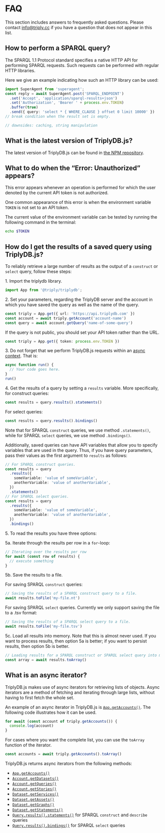 # FAQ

This section includes answers to frequently asked questions. Please contact [info@triply.cc](mailto:info@triply.cc) if you have a question that does not appear in this list.

## How to perform a SPARQL query?

The SPARQL 1.1 Protocol standard specifies a native HTTP API for performing SPARQL requests. Such requests can be performed with regular HTTP libraries.

Here we give an example indicating how such an HTTP library can be used:

```ts
import SuperAgent from 'superagent';
const reply = await SuperAgent.post('SPARQL_ENDPOINT')
  .set('Accept', 'application/sparql-results+json')
  .set('Authorization', 'Bearer ' + process.env.TOKEN)
  .buffer(true)
  .send({ query: 'select * { WHERE_CLAUSE } offset 0 limit 10000' })
// break condition when the result set is empty.

// downsides: caching, string manipulation
```

## What is the latest version of TriplyDB.js?

The latest version of TriplyDB.js can be found in [the NPM repository](https://www.npmjs.com/package/@triply/triplydb).

## What to do when the “Error: Unauthorized” appears?

This error appears whenever an operation is performed for which the user denoted by the current API token is not authorized.

One common appearance of this error is when the environment variable `TOKEN` is not set to an API token.

The current value of the environment variable can be tested by running the following command in the terminal:

```sh
echo $TOKEN
```

## How do I get the results of a saved query using TriplyDB.js?

To reliably retrieve a large number of results as the output of a `construct` or `select` query, follow these steps:

1\. Import the triplydb library.

```ts
import App from '@triply/triplydb';
```

2\. Set your parameters, regarding the TriplyDB server and the account in which you have saved the query as well as the name of the query.

```ts
const triply = App.get({ url: 'https://api.triplydb.com' })
const account = await triply.getAccount('account-name')
const query = await account.getQuery('name-of-some-query')
```

   If the query is not public, you should set your API token rather than the URL.

```ts
const triply = App.get({ token: process.env.TOKEN })
```

3\. Do not forget that we perform TriplyDB.js requests within an [async context](#create-your-first-script). That is:

```ts
async function run() {
  // Your code goes here.
}
run()
```

4\. Get the results of a query by setting a `results` variable. More specifically, for construct queries:

```ts
const results = query.results().statements()
```

   For select queries:

```ts
const results = query.results().bindings()
```

   Note that for SPARQL `construct` queries, we use method `.statements()`, while for SPARQL `select` queries, we use method `.bindings()`.

   Additionally, saved queries can have API variables that allow you to specify variables that are used in the query. Thus, if you have query parameters, pass their values as the first argument to `results` as follows:

```ts
// For SPARQL construct queries.
const results = query
  .results({
    someVariable: 'value of someVariable',
    anotherVariable: 'value of anotherVariable',
  })
  .statements()
// For SPARQL select queries.
const results = query
  .results({
    someVariable: 'value of someVariable',
    anotherVariable: 'value of anotherVariable',
  })
  .bindings()
```

5\. To read the results you have three options:

   5a. Iterate through the results per row in a `for`-loop:

```ts
// Iterating over the results per row
for await (const row of results) {
  // execute something
}
```

   5b. Save the results to a file.

   For saving SPARQL `construct` queries:

```ts
// Saving the results of a SPARQL construct query to a file.
await results.toFile('my-file.nt')
```

   For saving SPARQL `select` queries. Currently we only support saving the file to a .tsv format:

```ts
// Saving the results of a SPARQL select query to a file.
await results.toFile('my-file.tsv')
```

   5c. Load all results into memory. Note that this is almost never used. If you want to process results, then option 5a is better; if you want to persist results, then option 5b is better.

```ts
// Loading results for a SPARQL construct or SPARQL select query into memory.
const array = await results.toArray()
```

## What is an async iterator?

TriplyDB.js makes use of async iterators for retrieving lists of objects. Async iterators are a method of fetching and iterating through large lists, without having to first fetch the whole set.

An example of an async iterator in TriplyDB.js is [`App.getAccounts()`](/triplydb-js/app#appgetaccounts). The following code illustrates how it can be used.

```ts
for await (const account of triply.getAccounts()) {
  console.log(account)
}
```

For cases where you want the complete list, you can use the `toArray` function of the iterator.

```ts
const accounts = await triply.getAccounts().toArray()
```

TriplyDB.js returns async iterators from the following methods:

- [`App.getAccounts()`](/triplydb-js/app#appgetaccounts)
- [`Account.getDatasets()`](/triplydb-js/account#accountgetdatasets)
- [`Account.getQueries()`](/triplydb-js/account#accountgetqueries)
- [`Account.getStories()`](/triplydb-js/account#accountgetstories)
- [`Dataset.getServices()`](/triplydb-js/dataset#datasetgetservices)
- [`Dataset.getAssets()`](/triplydb-js/dataset#datasetgetassets)
- [`Dataset.getGraphs()`](/triplydb-js/dataset#datasetgetgraphs)
- [`Dataset.getStatements()`](/triplydb-js/dataset#datasetgetstatementssubject-string-predicate-string-object-string-graph-string)
- [`Query.results().statements()`](/triplydb-js/query#queryresultsapivariables-object-options-object) for SPARQL `construct` and `describe` queries
- [`Query.results().bindings()`](/triplydb-js/query/#queryresultsapivariables-object-options-object) for SPARQL `select` queries